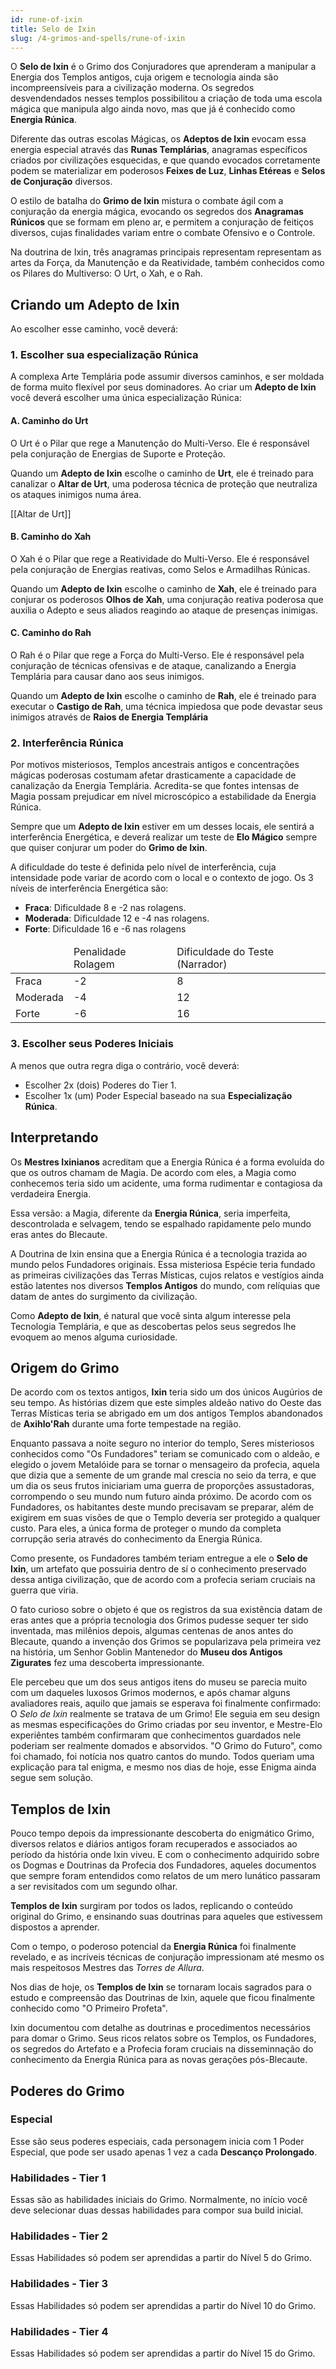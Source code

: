 ```yaml
---
id: rune-of-ixin
title: Selo de Ixin
slug: /4-grimos-and-spells/rune-of-ixin
---
```


O **Selo de Ixin** é o Grimo dos Conjuradores que aprenderam a manipular a Energia dos Templos antigos, cuja origem e tecnologia ainda são incompreensíveis para a civilização moderna. Os segredos desvendendados nesses templos possibilitou a criação de toda uma escola mágica que manipula algo ainda novo, mas que já é conhecido como **Energia Rúnica**.

Diferente das outras escolas Mágicas, os **Adeptos de Ixin** evocam essa energia especial através das **Runas Templárias**, anagramas específicos criados por civilizações esquecidas, e que quando evocados corretamente podem se materializar em poderosos **Feixes de Luz**, **Linhas Etéreas** e **Selos de Conjuração** diversos.

O estilo de batalha do **Grimo de Ixin** mistura o combate ágil com a conjuração da energia mágica, evocando os segredos dos **Anagramas Rúnicos** que se formam em pleno ar, e permitem a conjuração de feitiços diversos, cujas finalidades variam entre o combate Ofensivo e o Controle.

Na doutrina de Ixin, três anagramas principais representam representam as artes da Força, da Manutenção e da Reatividade, também conhecidos como os Pilares do Multiverso: O Urt, o Xah, e o Rah.

## Criando um Adepto de Ixin

Ao escolher esse caminho, você deverá:

### 1. Escolher sua especialização Rúnica

A complexa Arte Templária pode assumir diversos caminhos, e ser moldada de forma muito flexível por seus dominadores.
Ao criar um **Adepto de Ixin** você deverá escolher uma única especialização Rúnica:

#### A. Caminho do Urt

O Urt é o Pilar que rege a Manutenção do Multi-Verso. Ele é responsável pela conjuração de Energias de Suporte e Proteção.

Quando um **Adepto de Ixin** escolhe o caminho de **Urt**, ele é treinado para canalizar o **Altar de Urt**, uma poderosa técnica de proteção que neutraliza os ataques inimigos numa área.

[[Altar de Urt]]

#### B. Caminho do Xah

O Xah é o Pilar que rege a Reatividade do Multi-Verso. Ele é responsável pela conjuração de Energias reativas, como Selos e Armadilhas Rúnicas.

Quando um **Adepto de Ixin** escolhe o caminho de **Xah**, ele é treinado para conjurar os poderosos **Olhos de Xah**, uma conjuração reativa poderosa que auxilia o Adepto e seus aliados reagindo ao ataque de presenças inimigas.

#### C. Caminho do Rah

O Rah é o Pilar que rege a Força do Multi-Verso. Ele é responsável pela conjuração de técnicas ofensivas e de ataque, canalizando a Energia Templária para causar dano aos seus inimigos.

Quando um **Adepto de Ixin** escolhe o caminho de **Rah**, ele é treinado para executar o **Castigo de Rah**, uma técnica impiedosa que pode devastar seus inimigos através de **Raios de Energia Templária**

### 2. Interferência Rúnica

Por motivos misteriosos, Templos ancestrais antigos e concentrações mágicas poderosas costumam afetar drasticamente a capacidade de canalização da Energia Templária. Acredita-se que fontes intensas de Magia possam prejudicar em nível microscópico a estabilidade da Energia Rúnica.

Sempre que um **Adepto de Ixin** estiver em um desses locais, ele sentirá a interferência Energética, e deverá realizar um teste de **Elo Mágico** sempre que quiser conjurar um poder do **Grimo de Ixin**.

A dificuldade do teste é definida pelo nível de interferência, cuja intensidade pode variar de acordo com o local e o contexto de jogo.
Os 3 níveis de interferência Energética são:

- **Fraca**: Dificuldade 8 e -2 nas rolagens.
- **Moderada**: Dificuldade 12 e -4 nas rolagens.
- **Forte**: Dificuldade 16 e -6 nas rolagens

<table>
  <thead>
    <tr>
      <td></td>
      <td>Penalidade Rolagem</td>
      <td>Dificuldade do Teste (Narrador)</td>
    </tr>
  </thead>

  <tbody>
    <tr>
      <td>Fraca</td>
      <td>-2</td>
      <td>8</td>
    </tr>
    <tr>
      <td>Moderada</td>
      <td>-4</td>
      <td>12</td>
    </tr>
    <tr>
      <td>Forte</td>
      <td>-6</td>
      <td>16</td>
    </tr>
  </tbody>
</table>

### 3. Escolher seus Poderes Iniciais

A menos que outra regra diga o contrário, você deverá:

- Escolher 2x (dois) Poderes do Tier 1.
- Escolher 1x (um) Poder Especial baseado na sua **Especialização Rúnica**.

## Interpretando

Os **Mestres Ixinianos** acreditam que a Energia Rúnica é a forma evoluída do que os outros chamam de Magia. De acordo com eles, a Magia como conhecemos teria sido um acidente, uma forma rudimentar e contagiosa da verdadeira Energia.

Essa versão: a Magia, diferente da **Energia Rúnica**, seria imperfeita, descontrolada e selvagem, tendo se espalhado rapidamente pelo mundo eras antes do Blecaute.

A Doutrina de Ixin ensina que a Energia Rúnica é a tecnologia trazida ao mundo pelos Fundadores originais.
Essa misteriosa Espécie teria fundado as primeiras civilizações das Terras Místicas, cujos relatos e vestígios ainda estão latentes nos diversos **Templos Antigos** do mundo, com relíquias que datam de antes do surgimento da civilização.

Como **Adepto de Ixin**, é natural que você sinta algum interesse pela Tecnologia Templária, e que as descobertas pelos seus segredos lhe evoquem ao menos alguma curiosidade.

## Origem do Grimo

De acordo com os textos antigos, **Ixin** teria sido um dos únicos Augúrios de seu tempo. As histórias dizem que este simples aldeão nativo do Oeste das Terras Místicas teria se abrigado em um dos antigos Templos abandonados de **Axihlo'Rah** durante uma forte tempestade na região.

Enquanto passava a noite seguro no interior do templo, Seres misteriosos conhecidos como "Os Fundadores" teriam se comunicado com o aldeão, e elegido o jovem Metalóide para se tornar o mensageiro da profecia, aquela que dizia que a semente de um grande mal crescia no seio da terra, e que um dia os seus frutos iniciariam uma guerra de proporções assustadoras, corrompendo o seu mundo num futuro ainda próximo. De acordo com os Fundadores, os habitantes deste mundo precisavam se preparar, além de exigirem em suas visões de que o Templo deveria ser protegido a qualquer custo. Para eles, a única forma de proteger o mundo da completa corrupção seria através do conhecimento da Energia Rúnica.

Como presente, os Fundadores também teriam entregue a ele o **Selo de Ixin**, um artefato que possuiria dentro de sí o conhecimento preservado dessa antiga civilização, que de acordo com a profecia seriam cruciais na guerra que viria.

O fato curioso sobre o objeto é que os registros da sua existência datam de eras antes que a própria tecnologia dos Grimos pudesse sequer ter sido inventada, mas milênios depois, algumas centenas de anos antes do Blecaute, quando a invenção dos Grimos se popularizava pela primeira vez na história, um Senhor Goblin Mantenedor do **Museu dos Antigos Zigurates** fez uma descoberta impressionante.

Ele percebeu que um dos seus antigos itens do museu se parecia muito com um daqueles luxosos Grimos modernos, e após chamar alguns avaliadores reais, aquilo que jamais se esperava foi finalmente confirmado: O *Selo de Ixin* realmente se tratava de um Grimo!
Ele seguia em seu design as mesmas especificações do Grimo criadas por seu inventor, e Mestre-Elo experiêntes também confirmaram que conhecimentos guardados nele poderiam ser realmente domados e absorvidos.
"O Grimo do Futuro", como foi chamado, foi notícia nos quatro cantos do mundo. Todos queriam uma explicação para tal enigma, e mesmo nos dias de hoje, esse Enigma ainda segue sem solução.

## Templos de Ixin

Pouco tempo depois da impressionante descoberta do enigmático Grimo, diversos relatos e diários antigos foram recuperados e associados ao período da história onde Ixin viveu. E com o conhecimento adquirido sobre os Dogmas e Doutrinas da Profecia dos Fundadores, aqueles documentos que sempre foram entendidos como relatos de um mero lunático passaram a ser revisitados com um segundo olhar.

**Templos de Ixin** surgiram por todos os lados, replicando o conteúdo original do Grimo, e ensinando suas doutrinas para aqueles que estivessem dispostos a aprender.

Com o tempo, o poderoso potencial da **Energia Rúnica** foi finalmente revelado, e as incríveis técnicas de conjuração impressionam até mesmo os mais respeitosos Mestres das *Torres de Allura*.

Nos dias de hoje, os **Templos de Ixin** se tornaram locais sagrados para o estudo e compreensão das Doutrinas de Ixin, aquele que ficou finalmente conhecido como "O Primeiro Profeta".

Ixin documentou com detalhe as doutrinas e procedimentos necessários para domar o Grimo. Seus ricos relatos sobre os Templos, os Fundadores, os segredos do Artefato e a Profecia foram cruciais na disseminnação do conhecimento da Energia Rúnica para as novas gerações pós-Blecaute.

## Poderes do Grimo

### Especial

Esse são seus poderes especiais, cada personagem inicia com 1 Poder Especial, que pode ser usado apenas 1 vez a cada **Descanço Prolongado**.

### Habilidades - Tier 1

Essas são as habilidades iniciais do Grimo. Normalmente, no início você deve selecionar duas dessas habilidades para compor sua build inicial.

### Habilidades - Tier 2

Essas Habilidades só podem ser aprendidas a partir do Nível 5 do Grimo.

### Habilidades - Tier 3

Essas Habilidades só podem ser aprendidas a partir do Nível 10 do Grimo.

### Habilidades - Tier 4

Essas Habilidades só podem ser aprendidas a partir do Nível 15 do Grimo.
